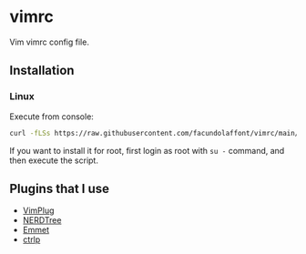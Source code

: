 # vimrc

Vim vimrc config file.

## Installation

### Linux

Execute from console:

```sh
curl -fLSs https://raw.githubusercontent.com/facundolaffont/vimrc/main/install.sh | xargs -r bash
```

If you want to install it for root, first login as root with `su -` command, and then execute the script.

## Plugins that I use

+ [VimPlug](https://github.com/junegunn/vim-plug)
+ [NERDTree](https://github.com/preservim/nerdtree)
+ [Emmet](https://github.com/mattn/emmet-vim)
+ [ctrlp](https://github.com/ctrlpvim/ctrlp.vim)
